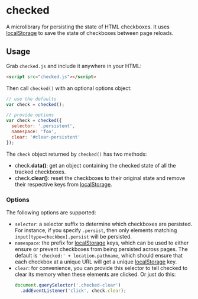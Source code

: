 # checked
A microlibrary for persisting the state of HTML checkboxes. It uses
[localStorage] to save the state of checkboxes between page reloads.

## Usage
Grab `checked.js` and include it anywhere in your HTML:

```html
<script src="checked.js"></script>
```

Then call `checked()` with an optional options object:

```js
// use the defaults
var check = checked();

// provide options
var check = checked({
  selector: '.persistent',
  namespace: 'foo',
  clear: '#clear-persistent'
});
```

The `check` object returned by `checked()` has two methods:

* check.**data()**: get an object containing the checked state of all
  the tracked checkboxes.
* check.**clear()**: reset the checkboxes to their original state and 
  remove their respective keys from [localStorage].

### Options
The following options are supported:

* `selector`: a selector suffix to determine which checkboxes are
  persisted. For instance, if you specify `.persist`, then only
  elements matching `input[type=checkbox].persist` will be persisted.
* `namespace`: the prefix for [localStorage] keys, which can be used
  to either ensure or prevent checkboxes from being persisted across
  pages. The default is `'checked:' + location.pathname`, which
  should ensure that each checkbox at a unique URL will get a unique
  [localStorage] key.
* `clear`: for convenience, you can provide this selector to tell
  checked to clear its memory when these elements are clicked. Or
  just do this:
  ```js
  document.querySelector('.checked-clear')
    .addEventListener('click', check.clear);
  ```

[localStorage]: https://developer.mozilla.org/en-US/docs/Web/Guide/API/DOM/Storage#localStorage
